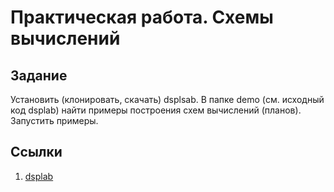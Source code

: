 # Практическая работа. Схемы вычислений

## Задание

Установить (клонировать, скачать) dsplsab. В папке demo (см. исходный код dsplab) найти примеры построения схем вычислений (планов). Запустить примеры.

## Ссылки

1. [dsplab](https://www.github.com/aleneus/dsplab)
